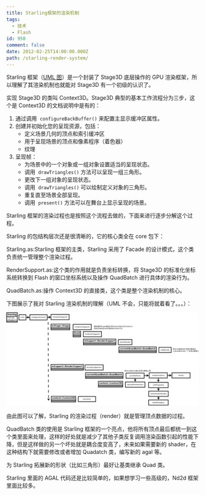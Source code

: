 ```yaml
---
title: Starling框架的渲染机制
tags:
  - 技术
  - Flash
id: 950
comment: false
date: 2012-02-25T14:00:00.000Z
path: /starling-render-system/
---
```


Starling 框架（[UML 图](http://crocusmodeller.com/frameworks/starling.png)）是一个封装了 Stage3D 底层操作的 GPU 渲染框架，所以理解了其渲染机制也就能对 Stage3D 有一个初级的认识了。

实现 Stage3D 的类叫 Context3D。Stage3D 典型的基本工作流程分为三步，这个是 Context3D 的文档说明中是有的：

1.  通过调用  `configureBackBuffer()` 来配置主显示缓冲区属性。
2.  创建并初始化您的呈现资源，包括：
    - 定义场景几何的顶点和索引缓冲区
    - 用于呈现场景的顶点和像素程序（着色器）
    - 纹理
3.  呈现帧：
    - 为场景中的一个对象或一组对象设置适当的呈现状态。
    - 调用  `drawTriangles()` 方法可以呈现一组三角形。
    - 更改下一组对象的呈现状态。
    - 调用  `drawTriangles()` 可以绘制定义对象的三角形。
    - 重复直至场景全部呈现。
    - 调用  `present()` 方法可以在舞台上显示呈现的场景。

Starling 框架的渲染过程也是按照这个流程去做的，下面来进行逐步分解这个过程。

Starling 的包结构层次还是很清晰的，它的核心类全在 core 包下：

Starling.as:Starling 框架的主类，Starling 采用了 Facade 的设计模式，这个类负责统一管理整个渲染过程。

RenderSupport.as:这个类的作用就是负责坐标转换，将 Stage3D 的标准化坐标系统转换到 Flash 的窗口坐标系统以及操作 QuadBatch 进行具体的渲染行为。

QuadBatch.as:操作 Context3D 的直接类，这个类是整个渲染机制的核心。

下图展示了我对 Starling 渲染机制的理解（UML 不会，只能将就着看了。。。）：

![](./StarlingWorkflow.png 'StarlingWorkflow')

由此图可以了解，Starling 的渲染过程（render）就是管理顶点数据的过程。

QuadBatch 类的使用是 Starling 框架的一个亮点，他将所有顶点最后都统一到这个类里面来处理，这样的好处就是减少了其他子类反复调用渲染函数引起的性能下降，但是这样做的另一个坏处就是耦合度变高了，未来如果需要新的 shader，在这种结构下就需要修改或者增加 Quadatch 类，编写新的 agal 等。

为 Starling 拓展新的形状（比如三角形）最好让基类继承 Quad 类。

Starling 里面的 AGAL 代码还是比较简单的，如果想学习一些高级的，Nd2d 框架里面比较多。
